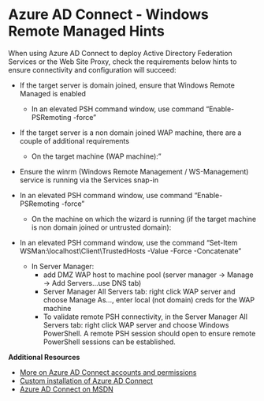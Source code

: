 <properties
	pageTitle="Azure AD Connect - Windows Remote Managed Hints | Windows Azure"
	description="Azure AD Connect Windows Remote Managed hints for using with AD FS."
	services="active-directory"
	documentationCenter=""
	authors="billmath"
	manager="stevenpo"
	editor="curtand"/>

<tags
	ms.service="active-directory"
	ms.date="10/13/2015"
	wacn.date=""/>

# Azure AD Connect - Windows Remote Managed Hints


When using Azure AD Connect to deploy Active Directory Federation Services or the <!-- deleted by customization web site --><!-- keep by customization: begin --> Web Site <!-- keep by customization: end --> Proxy, check the requirements below hints to ensure connectivity and configuration will succeed:

- If the target server is domain joined, ensure that Windows Remote Managed is enabled
	* In an elevated PSH command window, use command “Enable-PSRemoting -force”

- If the target server is a <!-- deleted by customization non-domain --><!-- keep by customization: begin --> non domain <!-- keep by customization: end --> joined WAP machine, there are a couple of additional requirements
	- On the target machine (WAP machine):”

- Ensure the winrm (Windows Remote Management / WS-Management) service is running via the Services snap-in

- In an elevated PSH command window, use command “Enable-PSRemoting -force”
	- On the machine on which the wizard is running (if the target machine is <!-- deleted by customization non-domain --><!-- keep by customization: begin --> non domain <!-- keep by customization: end --> joined or untrusted domain):

- In an elevated PSH command window, use the command “Set-Item WSMan:\localhost\Client\TrustedHosts -Value <DMZServerFQDN> -Force -Concatenate”
	- In Server Manager:
		- add DMZ WAP host to machine pool (server manager -> Manage -> Add Servers...use DNS tab)
		- Server Manager All Servers tab: right click WAP server and choose Manage As..., enter local (not domain) creds for the WAP machine
		- To validate remote PSH connectivity, in the Server Manager All Servers tab: right click WAP server and choose Windows PowerShell.  A remote PSH session should open to ensure remote PowerShell sessions can be established.

**Additional Resources**


* [More on Azure AD Connect accounts and permissions](/documentation/articles/active-directory-aadconnect-account-summary)
* [Custom installation of Azure AD Connect](/documentation/articles/active-directory-aadconnect-get-started-custom)
* [Azure AD Connect on MSDN](/documentation/articles/active-directory-aadconnect)

